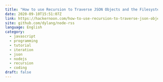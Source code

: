 ```yaml
---
title: "How to use Recursion to Traverse JSON Objects and the Filesystem"
date: 2020-09-10T15:51:07Z
link: https://hackernoon.com/how-to-use-recursion-to-traverse-json-objects-and-the-filesystem-lt253udw?source=rss&utm_medium=RSS&utm_source=news.12bit.vn
site: github.com/dylang/node-rss
language: English
category:
  - javascript
  - programming
  - tutorial
  - iteration
  - json
  - nodejs
  - recursion
  - coding
draft: false
---
```

